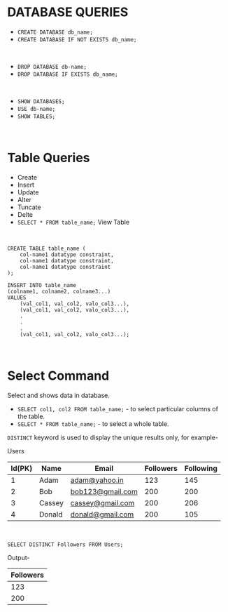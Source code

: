 # DATABASE QUERIES

* `CREATE DATABASE db_name;`
* `CREATE DATABASE IF NOT EXISTS db_name;`

<br>

* `DROP DATABASE db-name;`
* `DROP DATABASE IF EXISTS db_name;`

<br>

* `SHOW DATABASES;`
* `USE db-name;`
* `SHOW TABLES;`

<br>

# Table Queries

* Create
* Insert
* Update
* Alter
* Tuncate
* Delte
* `SELECT * FROM table_name;` View Table

<br>

```
CREATE TABLE table_name (
    col-name1 datatype constraint,
    col-name1 datatype constraint, 
    col-name1 datatype constraint
);
```

```
INSERT INTO table_name 
(colname1, colname2, colname3...)
VALUES
    (val_col1, val_col2, valo_col3...),
    (val_col1, val_col2, valo_col3...),
    .
    .
    .
    (val_col1, val_col2, valo_col3...);
```

<br>

# Select Command

Select and shows data in database.

* `SELECT col1, col2 FROM table_name;` - to select particular columns of the table.
* `SELECT * FROM table_name;` - to select a whole table. 

`DISTINCT` keyword is used to display the unique results only, for example- 

Users

| Id(PK) | Name  | Email  | Followers  | Following  |
|--------|--------|--------|--------|--------|
| 1   | Adam   | adam@yahoo.in | 123   | 145   |
| 2   | Bob   | bob123@gmail.com | 200   | 200   |
| 3   | Cassey   | cassey@gmail.com | 200 | 206   |
| 4   | Donald   |  donald@gmail.com  | 200 | 105 |

<br>

`SELECT DISTINCT Followers FROM Users;`

Output-

| Followers |
|--------|
| 123   |
| 200   |
